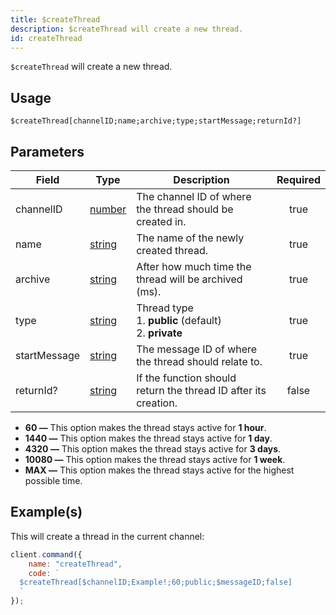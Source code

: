 ```yaml
---
title: $createThread
description: $createThread will create a new thread.
id: createThread
---
```


`$createThread` will create a new thread.

## Usage

```aoi
$createThread[channelID;name;archive;type;startMessage;returnId?]
```

## Parameters

| Field        | Type                                                                                              | Description                                                      | Required |
| ------------ | ------------------------------------------------------------------------------------------------- | ---------------------------------------------------------------- | :------: |
| channelID    | [number](https://developer.mozilla.org/en-US/docs/Web/JavaScript/Reference/Global_Objects/Number) | The channel ID of where the thread should be created in.         |   true   |
| name         | [string](https://developer.mozilla.org/en-US/docs/Web/JavaScript/Reference/Global_Objects/String) | The name of the newly created thread.                            |   true   |
| archive      | [string](https://developer.mozilla.org/en-US/docs/Web/JavaScript/Reference/Global_Objects/String) | After how much time the thread will be archived (ms).            |   true   |
| type         | [string](https://developer.mozilla.org/en-US/docs/Web/JavaScript/Reference/Global_Objects/String) | Thread type <br /> 1. **public** (default) <br /> 2. **private** |   true   |
| startMessage | [string](https://developer.mozilla.org/en-US/docs/Web/JavaScript/Reference/Global_Objects/String) | The message ID of where the thread should relate to.             |   true   |
| returnId?    | [string](https://developer.mozilla.org/en-US/docs/Web/JavaScript/Reference/Global_Objects/String) | If the function should return the thread ID after its creation.  |  false   |

-   **60 —** This option makes the thread stays active for **1 hour**.
-   **1440 —** This option makes the thread stays active for **1 day**.
-   **4320 —** This option makes the thread stays active for **3 days**.
-   **10080 —** This option makes the thread stays active for **1 week**.
-   **MAX —** This option makes the thread stays active for the highest possible time.

## Example(s)

This will create a thread in the current channel:

```javascript
client.command({
    name: "createThread",
    code: `
  $createThread[$channelID;Example!;60;public;$messageID;false]
  `
});
```
